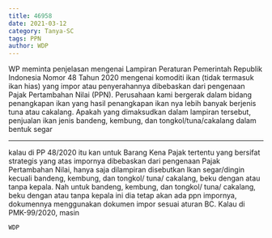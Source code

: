```yaml
---
title: 46958
date: 2021-03-12
category: Tanya-SC
tags: PPN
author: WDP
---
```


WP meminta penjelasan mengenai Lampiran Peraturan Pemerintah Republik Indonesia Nomor 48 Tahun 2020 mengenai komoditi ikan (tidak termasuk ikan hias) yang impor atau penyerahannya dibebaskan dari pengenaan Pajak Pertambahan Nilai (PPN). Perusahaan kami bergerak dalam bidang penangkapan ikan yang hasil penangkapan ikan nya lebih banyak berjenis tuna atau cakalang. Apakah yang dimaksudkan dalam lampiran tersebut, penjualan ikan jenis bandeng, kembung, dan tongkol/tuna/cakalang dalam bentuk segar

---

kalau di PP 48/2020 itu kan untuk Barang Kena Pajak tertentu yang bersifat strategis yang atas impornya dibebaskan dari pengenaan Pajak Pertambahan Nilai, hanya saja dilampiran disebutkan Ikan segar/dingin kecuali bandeng, kembung, dan tongkol/ tuna/ cakalang, beku dengan atau tanpa kepala. Nah untuk bandeng, kembung, dan tongkol/ tuna/ cakalang, beku dengan atau tanpa kepala ini dia tetap akan ada ppn impornya, dokumennya menggunakan dokumen impor sesuai aturan BC. Kalau di PMK-99/2020, masin

`WDP`

